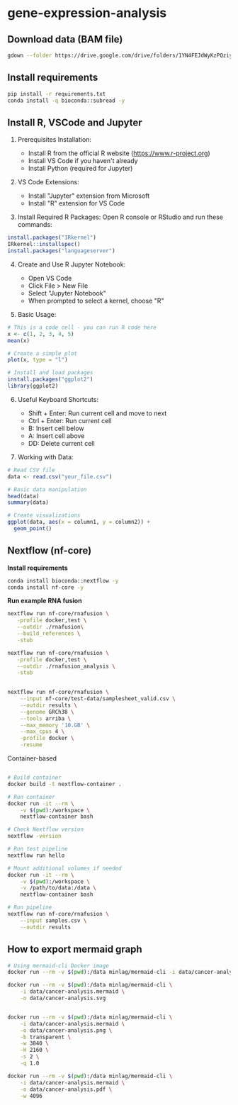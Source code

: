# gene-expression-analysis

## Download data (BAM file)
```bash
gdown --folder https://drive.google.com/drive/folders/1YN4FEJdWyKzPQziyFFCE7iyipXsVERwp?usp=drive_link
```

## Install requirements
```bash
pip install -r requirements.txt
conda install -q bioconda::subread -y
```

## Install R, VSCode and Jupyter
1. Prerequisites Installation:
   - Install R from the official R website (https://www.r-project.org)
   - Install VS Code if you haven't already
   - Install Python (required for Jupyter)

2. VS Code Extensions:
   - Install "Jupyter" extension from Microsoft
   - Install "R" extension for VS Code

3. Install Required R Packages:
Open R console or RStudio and run these commands:
```R
install.packages("IRkernel")
IRkernel::installspec()
install.packages("languageserver")
```

4. Create and Use R Jupyter Notebook:
   - Open VS Code
   - Click File > New File
   - Select "Jupyter Notebook"
   - When prompted to select a kernel, choose "R"

5. Basic Usage:
```R
# This is a code cell - you can run R code here
x <- c(1, 2, 3, 4, 5)
mean(x)

# Create a simple plot
plot(x, type = "l")

# Install and load packages
install.packages("ggplot2")
library(ggplot2)
```

6. Useful Keyboard Shortcuts:
   - Shift + Enter: Run current cell and move to next
   - Ctrl + Enter: Run current cell
   - B: Insert cell below
   - A: Insert cell above
   - DD: Delete current cell

7. Working with Data:
```R
# Read CSV file
data <- read.csv("your_file.csv")

# Basic data manipulation
head(data)
summary(data)

# Create visualizations
ggplot(data, aes(x = column1, y = column2)) +
  geom_point()
```

## Nextflow (nf-core)

**Install requirements**
```bash
conda install bioconda::nextflow -y
conda install nf-core -y
```


**Run example RNA fusion**
```bash
nextflow run nf-core/rnafusion \
   -profile docker,test \
   --outdir ./rnafusion\
   --build_references \
   -stub

nextflow run nf-core/rnafusion \
   -profile docker,test \
   --outdir ./rnafusion_analysis \
   -stub

   
nextflow run nf-core/rnafusion \
    --input nf-core/test-data/samplesheet_valid.csv \
    --outdir results \
    --genome GRCh38 \
    --tools arriba \
    --max_memory '10.GB' \
    --max_cpus 4 \
    -profile docker \
    -resume   
```   

Container-based
```bash

# Build container
docker build -t nextflow-container .

# Run container
docker run -it --rm \
    -v $(pwd):/workspace \
    nextflow-container bash

# Check Nextflow version
nextflow -version

# Run test pipeline
nextflow run hello

# Mount additional volumes if needed
docker run -it --rm \
    -v $(pwd):/workspace \
    -v /path/to/data:/data \
    nextflow-container bash

# Run pipeline
nextflow run nf-core/rnafusion \
    --input samples.csv \
    --outdir results
```    

## How to export mermaid graph
```bash
# Using mermaid-cli Docker image
docker run --rm -v $(pwd):/data minlag/mermaid-cli -i data/cancer-analysis.mermaid -o data/cancer-analysis.png

docker run --rm -v $(pwd):/data minlag/mermaid-cli \
    -i data/cancer-analysis.mermaid \
    -o data/cancer-analysis.svg


docker run --rm -v $(pwd):/data minlag/mermaid-cli \
    -i data/cancer-analysis.mermaid \
    -o data/cancer-analysis.png \
    -b transparent \
    -w 3840 \
    -H 2160 \
    -s 2 \
    -q 1.0    

docker run --rm -v $(pwd):/data minlag/mermaid-cli \
    -i data/cancer-analysis.mermaid \
    -o data/cancer-analysis.pdf \
    -w 4096
```